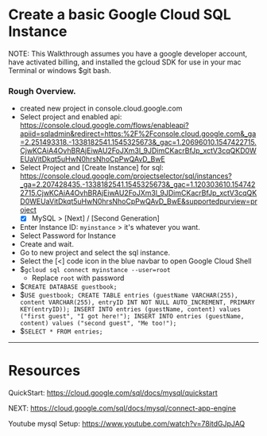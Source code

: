 # Create a basic Google Cloud SQL Instance

NOTE: This Walkthrough assumes you have a google developer account, have activated billing, and installed the gcloud SDK for use in your mac Terminal or windows $git bash.

### Rough Overview.
- created new project in console.cloud.google.com
- Select project and enabled api: https://console.cloud.google.com/flows/enableapi?apiid=sqladmin&redirect=https:%2F%2Fconsole.cloud.google.com&_ga=2.251493318.-1338182541.1545325673&_gac=1.20696010.1547422715.CjwKCAiA4OvhBRAjEiwAU2FoJXm3l_9JDimCKacrBfJp_xctV3cqQKD0WEUaVitDkqt5uHwN0hrsNhoCpPwQAvD_BwE
- Select Project and [Create Instance] for sql: https://console.cloud.google.com/projectselector/sql/instances?_ga=2.207428435.-1338182541.1545325673&_gac=1.120303610.1547422715.CjwKCAiA4OvhBRAjEiwAU2FoJXm3l_9JDimCKacrBfJp_xctV3cqQKD0WEUaVitDkqt5uHwN0hrsNhoCpPwQAvD_BwE&supportedpurview=project
  - [x] MySQL > [Next] / [Second Generation]
- Enter Instance ID: `myinstance` > it's whatever you want.
- Select Password for Instance
- Create and wait.
- Go to new project and select the sql instance.
- Select the [<] code icon in the blue navbar to open Google Cloud Shell
- $`gcloud sql connect myinstance --user=root`
  - Replace `root` with password
- $`CREATE DATABASE guestbook;`
- $`USE guestbook;
    CREATE TABLE entries (guestName VARCHAR(255), content VARCHAR(255),
    entryID INT NOT NULL AUTO_INCREMENT, PRIMARY KEY(entryID));
    INSERT INTO entries (guestName, content) values ("first guest", "I got here!");
    INSERT INTO entries (guestName, content) values ("second guest", "Me too!");`
- $`SELECT * FROM entries;`

----
# Resources

QuickStart: https://cloud.google.com/sql/docs/mysql/quickstart

NEXT: https://cloud.google.com/sql/docs/mysql/connect-app-engine

Youtube mysql Setup: https://www.youtube.com/watch?v=78itdGJpJAQ
